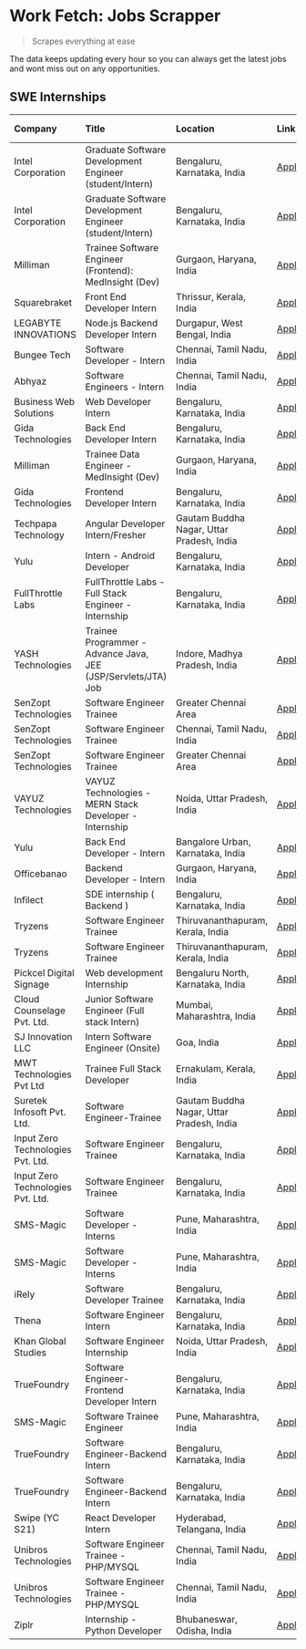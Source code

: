 # Work Fetch: Jobs Scrapper
> Scrapes everything at ease

The data keeps updating every hour so you can always get the latest jobs and wont miss out on any opportunities.

## SWE Internships
<!--START_SECTION:workfetch-->
| Company                           | Title                                                         | Location                                  | Link                                                                                                                                                                                                                                                                            | Date Posted   |
|:----------------------------------|:--------------------------------------------------------------|:------------------------------------------|:--------------------------------------------------------------------------------------------------------------------------------------------------------------------------------------------------------------------------------------------------------------------------------|:--------------|
| Intel Corporation                 | Graduate Software Development Engineer (student/Intern)       | Bengaluru, Karnataka, India               | [Apply](https://in.linkedin.com/jobs/view/graduate-software-development-engineer-student-intern-at-intel-corporation-3844158226?position=29&pageNum=0&refId=r2pFFBPo4d7ctDgYlWJV%2Fg%3D%3D&trackingId=kAsRwfiq6HdppLOq3gUbPQ%3D%3D&trk=public_jobs_jserp-result_search-card)    | 2024-03-02    |
| Intel Corporation                 | Graduate Software Development Engineer (student/Intern)       | Bengaluru, Karnataka, India               | [Apply](https://in.linkedin.com/jobs/view/graduate-software-development-engineer-student-intern-at-intel-corporation-3844158226?position=4&pageNum=2&refId=%2BUrTVl7uM%2BsjSW41lh7Umg%3D%3D&trackingId=6i%2F4O9oewhzdAQn4efjHqQ%3D%3D&trk=public_jobs_jserp-result_search-card) | 2024-03-02    |
| Milliman                          | Trainee Software Engineer (Frontend): MedInsight (Dev)        | Gurgaon, Haryana, India                   | [Apply](https://in.linkedin.com/jobs/view/trainee-software-engineer-frontend-medinsight-dev-at-milliman-3792874280?position=5&pageNum=0&refId=r2pFFBPo4d7ctDgYlWJV%2Fg%3D%3D&trackingId=uTBRg6nv1RLS2NFE6oXZdw%3D%3D&trk=public_jobs_jserp-result_search-card)                  | 2024-03-01    |
| Squarebraket                      | Front End Developer Intern                                    | Thrissur, Kerala, India                   | [Apply](https://in.linkedin.com/jobs/view/front-end-developer-intern-at-squarebraket-3838541191?position=14&pageNum=0&refId=r2pFFBPo4d7ctDgYlWJV%2Fg%3D%3D&trackingId=9Row9XB%2BIgKDDfCzubRhEg%3D%3D&trk=public_jobs_jserp-result_search-card)                                  | 2024-02-29    |
| LEGABYTE INNOVATIONS              | Node.js Backend Developer Intern                              | Durgapur, West Bengal, India              | [Apply](https://in.linkedin.com/jobs/view/node-js-backend-developer-intern-at-legabyte-innovations-3842647664?position=51&pageNum=0&refId=r2pFFBPo4d7ctDgYlWJV%2Fg%3D%3D&trackingId=4rH8%2BeD35eMDq%2F9jGAw2jA%3D%3D&trk=public_jobs_jserp-result_search-card)                  | 2024-02-29    |
| Bungee Tech                       | Software Developer - Intern                                   | Chennai, Tamil Nadu, India                | [Apply](https://in.linkedin.com/jobs/view/software-developer-intern-at-bungee-tech-3842220746?position=49&pageNum=0&refId=r2pFFBPo4d7ctDgYlWJV%2Fg%3D%3D&trackingId=A6bvtWXzAhSlRaILRJ6d%2Fg%3D%3D&trk=public_jobs_jserp-result_search-card)                                    | 2024-02-28    |
| Abhyaz                            | Software Engineers - Intern                                   | Chennai, Tamil Nadu, India                | [Apply](https://in.linkedin.com/jobs/view/software-engineers-intern-at-abhyaz-3842331306?position=58&pageNum=0&refId=r2pFFBPo4d7ctDgYlWJV%2Fg%3D%3D&trackingId=MH6zK8ibXdV02C7rHIZ1LA%3D%3D&trk=public_jobs_jserp-result_search-card)                                           | 2024-02-28    |
| Business Web Solutions            | Web Developer Intern                                          | Bengaluru, Karnataka, India               | [Apply](https://in.linkedin.com/jobs/view/web-developer-intern-at-business-web-solutions-3839906144?position=16&pageNum=0&refId=r2pFFBPo4d7ctDgYlWJV%2Fg%3D%3D&trackingId=dA%2Bl2EuH0gZUcxsghLDUVw%3D%3D&trk=public_jobs_jserp-result_search-card)                              | 2024-02-26    |
| Gida Technologies                 | Back End Developer Intern                                     | Bengaluru, Karnataka, India               | [Apply](https://in.linkedin.com/jobs/view/back-end-developer-intern-at-gida-technologies-3836849295?position=48&pageNum=0&refId=r2pFFBPo4d7ctDgYlWJV%2Fg%3D%3D&trackingId=7KHRyWc2R1mVZ3aQTzydDQ%3D%3D&trk=public_jobs_jserp-result_search-card)                                | 2024-02-23    |
| Milliman                          | Trainee Data Engineer - MedInsight (Dev)                      | Gurgaon, Haryana, India                   | [Apply](https://in.linkedin.com/jobs/view/trainee-data-engineer-medinsight-dev-at-milliman-3789275187?position=60&pageNum=0&refId=r2pFFBPo4d7ctDgYlWJV%2Fg%3D%3D&trackingId=vryIOOPKvTrCb2zj8RAWPg%3D%3D&trk=public_jobs_jserp-result_search-card)                              | 2024-02-23    |
| Gida Technologies                 | Frontend Developer Intern                                     | Bengaluru, Karnataka, India               | [Apply](https://in.linkedin.com/jobs/view/frontend-developer-intern-at-gida-technologies-3836040945?position=15&pageNum=0&refId=r2pFFBPo4d7ctDgYlWJV%2Fg%3D%3D&trackingId=YoEStNcK19dfScbKYsyViw%3D%3D&trk=public_jobs_jserp-result_search-card)                                | 2024-02-21    |
| Techpapa Technology               | Angular Developer Intern/Fresher                              | Gautam Buddha Nagar, Uttar Pradesh, India | [Apply](https://in.linkedin.com/jobs/view/angular-developer-intern-fresher-at-techpapa-technology-3834305862?position=45&pageNum=0&refId=r2pFFBPo4d7ctDgYlWJV%2Fg%3D%3D&trackingId=yz0ZcNDjHtzTxxBARjafQw%3D%3D&trk=public_jobs_jserp-result_search-card)                       | 2024-02-20    |
| Yulu                              | Intern - Android Developer                                    | Bengaluru, Karnataka, India               | [Apply](https://in.linkedin.com/jobs/view/intern-android-developer-at-yulu-3834459982?position=44&pageNum=0&refId=r2pFFBPo4d7ctDgYlWJV%2Fg%3D%3D&trackingId=9halaPYmabtLJAyaUa8H0Q%3D%3D&trk=public_jobs_jserp-result_search-card)                                              | 2024-02-19    |
| FullThrottle Labs                 | FullThrottle Labs - Full Stack Engineer - Internship          | Bengaluru, Karnataka, India               | [Apply](https://in.linkedin.com/jobs/view/fullthrottle-labs-full-stack-engineer-internship-at-fullthrottle-labs-3829636016?position=43&pageNum=0&refId=r2pFFBPo4d7ctDgYlWJV%2Fg%3D%3D&trackingId=zYXl%2FgwEhwuYDfp6TrN6hg%3D%3D&trk=public_jobs_jserp-result_search-card)       | 2024-02-17    |
| YASH Technologies                 | Trainee Programmer - Advance Java, JEE (JSP/Servlets/JTA) Job | Indore, Madhya Pradesh, India             | [Apply](https://in.linkedin.com/jobs/view/trainee-programmer-advance-java-jee-jsp-servlets-jta-job-at-yash-technologies-3811759183?position=13&pageNum=0&refId=r2pFFBPo4d7ctDgYlWJV%2Fg%3D%3D&trackingId=91ZeTIZSYc9ud6DUYNJZ1A%3D%3D&trk=public_jobs_jserp-result_search-card) | 2024-02-13    |
| SenZopt Technologies              | Software Engineer Trainee                                     | Greater Chennai Area                      | [Apply](https://in.linkedin.com/jobs/view/software-engineer-trainee-at-senzopt-technologies-3827688781?position=31&pageNum=0&refId=r2pFFBPo4d7ctDgYlWJV%2Fg%3D%3D&trackingId=LWKCZOWVLCRqEwgla3xrpA%3D%3D&trk=public_jobs_jserp-result_search-card)                             | 2024-02-12    |
| SenZopt Technologies              | Software Engineer Trainee                                     | Chennai, Tamil Nadu, India                | [Apply](https://in.linkedin.com/jobs/view/software-engineer-trainee-at-senzopt-technologies-3827686880?position=41&pageNum=0&refId=r2pFFBPo4d7ctDgYlWJV%2Fg%3D%3D&trackingId=M4IKd3LknIOIC0N0BxNH2Q%3D%3D&trk=public_jobs_jserp-result_search-card)                             | 2024-02-12    |
| SenZopt Technologies              | Software Engineer Trainee                                     | Greater Chennai Area                      | [Apply](https://in.linkedin.com/jobs/view/software-engineer-trainee-at-senzopt-technologies-3827688781?position=6&pageNum=2&refId=%2BUrTVl7uM%2BsjSW41lh7Umg%3D%3D&trackingId=g%2Bd63SvWM6pWpKvS1hAhpg%3D%3D&trk=public_jobs_jserp-result_search-card)                          | 2024-02-12    |
| VAYUZ Technologies                | VAYUZ Technologies - MERN Stack Developer - Internship        | Noida, Uttar Pradesh, India               | [Apply](https://in.linkedin.com/jobs/view/vayuz-technologies-mern-stack-developer-internship-at-vayuz-technologies-3822619356?position=47&pageNum=0&refId=r2pFFBPo4d7ctDgYlWJV%2Fg%3D%3D&trackingId=ge4PJ0w2wnUs3Y7MEDJuFw%3D%3D&trk=public_jobs_jserp-result_search-card)      | 2024-02-10    |
| Yulu                              | Back End Developer - Intern                                   | Bangalore Urban, Karnataka, India         | [Apply](https://in.linkedin.com/jobs/view/back-end-developer-intern-at-yulu-3821682220?position=6&pageNum=0&refId=r2pFFBPo4d7ctDgYlWJV%2Fg%3D%3D&trackingId=%2BDM2yjDZXSqv21HZbVfJvA%3D%3D&trk=public_jobs_jserp-result_search-card)                                            | 2024-02-04    |
| Officebanao                       | Backend Developer - Intern                                    | Gurgaon, Haryana, India                   | [Apply](https://in.linkedin.com/jobs/view/backend-developer-intern-at-officebanao-3814263731?position=21&pageNum=0&refId=r2pFFBPo4d7ctDgYlWJV%2Fg%3D%3D&trackingId=%2F8zlNlG82Fhv1%2BygTXTUpw%3D%3D&trk=public_jobs_jserp-result_search-card)                                   | 2024-01-31    |
| Infilect                          | SDE internship ( Backend )                                    | Bengaluru, Karnataka, India               | [Apply](https://in.linkedin.com/jobs/view/sde-internship-backend-at-infilect-3815120558?position=22&pageNum=0&refId=r2pFFBPo4d7ctDgYlWJV%2Fg%3D%3D&trackingId=voTW56xrdm1dz15PT75ufg%3D%3D&trk=public_jobs_jserp-result_search-card)                                            | 2024-01-25    |
| Tryzens                           | Software Engineer Trainee                                     | Thiruvananthapuram, Kerala, India         | [Apply](https://in.linkedin.com/jobs/view/software-engineer-trainee-at-tryzens-3809363491?position=34&pageNum=0&refId=r2pFFBPo4d7ctDgYlWJV%2Fg%3D%3D&trackingId=i48oJiGrxa2F1XRfb2yk8Q%3D%3D&trk=public_jobs_jserp-result_search-card)                                          | 2024-01-18    |
| Tryzens                           | Software Engineer Trainee                                     | Thiruvananthapuram, Kerala, India         | [Apply](https://in.linkedin.com/jobs/view/software-engineer-trainee-at-tryzens-3809363491?position=9&pageNum=2&refId=%2BUrTVl7uM%2BsjSW41lh7Umg%3D%3D&trackingId=XZu1s1xm6gQWNGjznp0nKA%3D%3D&trk=public_jobs_jserp-result_search-card)                                         | 2024-01-18    |
| Pickcel Digital Signage           | Web development Internship                                    | Bengaluru North, Karnataka, India         | [Apply](https://in.linkedin.com/jobs/view/web-development-internship-at-pickcel-digital-signage-3826062393?position=54&pageNum=0&refId=r2pFFBPo4d7ctDgYlWJV%2Fg%3D%3D&trackingId=orv8njW2ySF%2F6zVtakvJRw%3D%3D&trk=public_jobs_jserp-result_search-card)                       | 2024-01-15    |
| Cloud Counselage Pvt. Ltd.        | Junior Software Engineer (Full stack Intern)                  | Mumbai, Maharashtra, India                | [Apply](https://in.linkedin.com/jobs/view/junior-software-engineer-full-stack-intern-at-cloud-counselage-pvt-ltd-3803132814?position=23&pageNum=0&refId=r2pFFBPo4d7ctDgYlWJV%2Fg%3D%3D&trackingId=4BSOrGUFvV03fE1fneybRA%3D%3D&trk=public_jobs_jserp-result_search-card)        | 2024-01-11    |
| SJ Innovation LLC                 | Intern Software Engineer (Onsite)                             | Goa, India                                | [Apply](https://in.linkedin.com/jobs/view/intern-software-engineer-onsite-at-sj-innovation-llc-3799959011?position=39&pageNum=0&refId=r2pFFBPo4d7ctDgYlWJV%2Fg%3D%3D&trackingId=kLsYTk5AmMfV%2FIGD07lSDQ%3D%3D&trk=public_jobs_jserp-result_search-card)                        | 2024-01-11    |
| MWT Technologies Pvt Ltd          | Trainee Full Stack Developer                                  | Ernakulam, Kerala, India                  | [Apply](https://in.linkedin.com/jobs/view/trainee-full-stack-developer-at-mwt-technologies-pvt-ltd-3800921715?position=3&pageNum=0&refId=r2pFFBPo4d7ctDgYlWJV%2Fg%3D%3D&trackingId=Ov8ymZTDUdxll5dZUrRoAg%3D%3D&trk=public_jobs_jserp-result_search-card)                       | 2024-01-09    |
| Suretek Infosoft Pvt. Ltd.        | Software Engineer-Trainee                                     | Gautam Buddha Nagar, Uttar Pradesh, India | [Apply](https://in.linkedin.com/jobs/view/software-engineer-trainee-at-suretek-infosoft-pvt-ltd-3800934643?position=17&pageNum=0&refId=r2pFFBPo4d7ctDgYlWJV%2Fg%3D%3D&trackingId=5ZXmcT6Bo4uOyvf5RXiAtg%3D%3D&trk=public_jobs_jserp-result_search-card)                         | 2024-01-09    |
| Input Zero Technologies Pvt. Ltd. | Software Engineer Trainee                                     | Bengaluru, Karnataka, India               | [Apply](https://in.linkedin.com/jobs/view/software-engineer-trainee-at-input-zero-technologies-pvt-ltd-3800927643?position=30&pageNum=0&refId=r2pFFBPo4d7ctDgYlWJV%2Fg%3D%3D&trackingId=LyGegkQODza00j400%2Bdl1A%3D%3D&trk=public_jobs_jserp-result_search-card)                | 2024-01-09    |
| Input Zero Technologies Pvt. Ltd. | Software Engineer Trainee                                     | Bengaluru, Karnataka, India               | [Apply](https://in.linkedin.com/jobs/view/software-engineer-trainee-at-input-zero-technologies-pvt-ltd-3800927643?position=5&pageNum=2&refId=%2BUrTVl7uM%2BsjSW41lh7Umg%3D%3D&trackingId=zLFNwucIqHi6%2FLWexc8tyg%3D%3D&trk=public_jobs_jserp-result_search-card)               | 2024-01-09    |
| SMS-Magic                         | Software Developer -Interns                                   | Pune, Maharashtra, India                  | [Apply](https://in.linkedin.com/jobs/view/software-developer-interns-at-sms-magic-3799485343?position=32&pageNum=0&refId=r2pFFBPo4d7ctDgYlWJV%2Fg%3D%3D&trackingId=Cx3%2FQP6UxU5tcesn0Rca3g%3D%3D&trk=public_jobs_jserp-result_search-card)                                     | 2024-01-05    |
| SMS-Magic                         | Software Developer -Interns                                   | Pune, Maharashtra, India                  | [Apply](https://in.linkedin.com/jobs/view/software-developer-interns-at-sms-magic-3799485343?position=7&pageNum=2&refId=%2BUrTVl7uM%2BsjSW41lh7Umg%3D%3D&trackingId=TJfmnsW3BsvG4wAKrOKqMg%3D%3D&trk=public_jobs_jserp-result_search-card)                                      | 2024-01-05    |
| iRely                             | Software Developer Trainee                                    | Bengaluru, Karnataka, India               | [Apply](https://in.linkedin.com/jobs/view/software-developer-trainee-at-irely-3801577534?position=9&pageNum=0&refId=r2pFFBPo4d7ctDgYlWJV%2Fg%3D%3D&trackingId=Xc%2FhDqq9F69YA6LgnMaNcg%3D%3D&trk=public_jobs_jserp-result_search-card)                                          | 2023-12-22    |
| Thena                             | Software Engineer Intern                                      | Bengaluru, Karnataka, India               | [Apply](https://in.linkedin.com/jobs/view/software-engineer-intern-at-thena-3778731751?position=11&pageNum=0&refId=r2pFFBPo4d7ctDgYlWJV%2Fg%3D%3D&trackingId=Yj1RhmTpOikUWDgkIaW7lw%3D%3D&trk=public_jobs_jserp-result_search-card)                                             | 2023-12-05    |
| Khan Global Studies               | Software Engineer Internship                                  | Noida, Uttar Pradesh, India               | [Apply](https://in.linkedin.com/jobs/view/software-engineer-internship-at-khan-global-studies-3766942197?position=42&pageNum=0&refId=r2pFFBPo4d7ctDgYlWJV%2Fg%3D%3D&trackingId=Nm36qCKTytkQKgXq3ZCYUw%3D%3D&trk=public_jobs_jserp-result_search-card)                           | 2023-11-27    |
| TrueFoundry                       | Software Engineer- Frontend Developer Intern                  | Bengaluru, Karnataka, India               | [Apply](https://in.linkedin.com/jobs/view/software-engineer-frontend-developer-intern-at-truefoundry-3790095058?position=10&pageNum=0&refId=r2pFFBPo4d7ctDgYlWJV%2Fg%3D%3D&trackingId=2G9GjbN%2BdIc0iuFPYCYvoA%3D%3D&trk=public_jobs_jserp-result_search-card)                  | 2023-11-24    |
| SMS-Magic                         | Software Trainee Engineer                                     | Pune, Maharashtra, India                  | [Apply](https://in.linkedin.com/jobs/view/software-trainee-engineer-at-sms-magic-3761409781?position=25&pageNum=0&refId=r2pFFBPo4d7ctDgYlWJV%2Fg%3D%3D&trackingId=1LWDGV9qFAE%2FZQ1tiVVxNw%3D%3D&trk=public_jobs_jserp-result_search-card)                                      | 2023-11-16    |
| TrueFoundry                       | Software Engineer-Backend Intern                              | Bengaluru, Karnataka, India               | [Apply](https://in.linkedin.com/jobs/view/software-engineer-backend-intern-at-truefoundry-3779508170?position=28&pageNum=0&refId=r2pFFBPo4d7ctDgYlWJV%2Fg%3D%3D&trackingId=AmUcOWPE1DHKk9K5dPd9NQ%3D%3D&trk=public_jobs_jserp-result_search-card)                               | 2023-11-10    |
| TrueFoundry                       | Software Engineer-Backend Intern                              | Bengaluru, Karnataka, India               | [Apply](https://in.linkedin.com/jobs/view/software-engineer-backend-intern-at-truefoundry-3779508170?position=3&pageNum=2&refId=%2BUrTVl7uM%2BsjSW41lh7Umg%3D%3D&trackingId=MNoLHIiHiRSG8XNLgW4xSw%3D%3D&trk=public_jobs_jserp-result_search-card)                              | 2023-11-10    |
| Swipe (YC S21)                    | React Developer Intern                                        | Hyderabad, Telangana, India               | [Apply](https://in.linkedin.com/jobs/view/react-developer-intern-at-swipe-yc-s21-3737600089?position=12&pageNum=0&refId=r2pFFBPo4d7ctDgYlWJV%2Fg%3D%3D&trackingId=05hQZcT2xVwpKQCUxSRf3g%3D%3D&trk=public_jobs_jserp-result_search-card)                                        | 2023-10-13    |
| Unibros Technologies              | Software Engineer Trainee - PHP/MYSQL                         | Chennai, Tamil Nadu, India                | [Apply](https://in.linkedin.com/jobs/view/software-engineer-trainee-php-mysql-at-unibros-technologies-3656599241?position=35&pageNum=0&refId=r2pFFBPo4d7ctDgYlWJV%2Fg%3D%3D&trackingId=x1ZUsBCNiIWV33BhyPzjEA%3D%3D&trk=public_jobs_jserp-result_search-card)                   | 2023-06-12    |
| Unibros Technologies              | Software Engineer Trainee - PHP/MYSQL                         | Chennai, Tamil Nadu, India                | [Apply](https://in.linkedin.com/jobs/view/software-engineer-trainee-php-mysql-at-unibros-technologies-3656599241?position=10&pageNum=2&refId=%2BUrTVl7uM%2BsjSW41lh7Umg%3D%3D&trackingId=9TETmLhkddkNp2cb06xlHA%3D%3D&trk=public_jobs_jserp-result_search-card)                 | 2023-06-12    |
| Ziplr                             | Internship - Python Developer                                 | Bhubaneswar, Odisha, India                | [Apply](https://in.linkedin.com/jobs/view/internship-python-developer-at-ziplr-3645677592?position=53&pageNum=0&refId=r2pFFBPo4d7ctDgYlWJV%2Fg%3D%3D&trackingId=YuZBxPaSy7lVUU88i4hahQ%3D%3D&trk=public_jobs_jserp-result_search-card)                                          | 2023-06-02    |
<!--END_SECTION:workfetch-->
